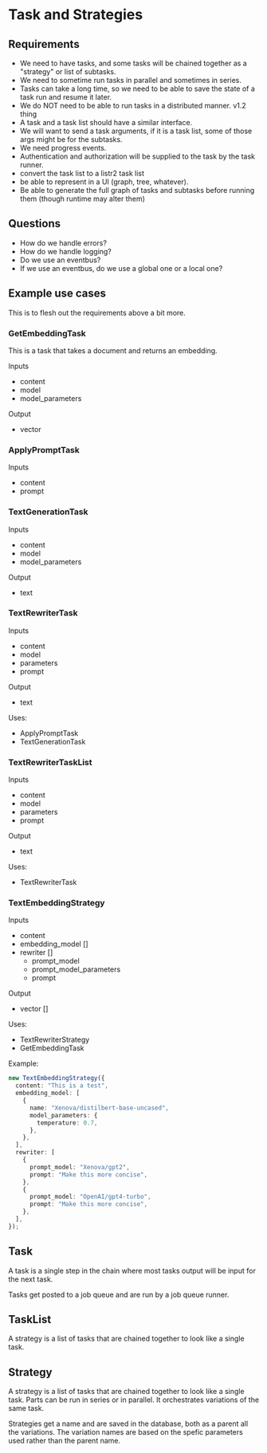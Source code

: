 # Task and Strategies

## Requirements

- We need to have tasks, and some tasks will be chained together as a "strategy" or list of subtasks.
- We need to sometime run tasks in parallel and sometimes in series.
- Tasks can take a long time, so we need to be able to save the state of a task run and resume it later.
- We do NOT need to be able to run tasks in a distributed manner. v1.2 thing
- A task and a task list should have a similar interface.
- We will want to send a task arguments, if it is a task list, some of those args might be for the subtasks.
- We need progress events.
- Authentication and authorization will be supplied to the task by the task runner.
- convert the task list to a listr2 task list
- be able to represent in a UI (graph, tree, whatever).
- Be able to generate the full graph of tasks and subtasks before running them (though runtime may alter them)

## Questions

- How do we handle errors?
- How do we handle logging?
- Do we use an eventbus?
- If we use an eventbus, do we use a global one or a local one?

## Example use cases

This is to flesh out the requirements above a bit more.

### GetEmbeddingTask

This is a task that takes a document and returns an embedding.

Inputs

- content
- model
- model_parameters

Output

- vector

### ApplyPromptTask

Inputs

- content
- prompt

### TextGenerationTask

Inputs

- content
- model
- model_parameters

Output

- text

### TextRewriterTask

Inputs

- content
- model
- parameters
- prompt

Output

- text

Uses:

- ApplyPromptTask
- TextGenerationTask

### TextRewriterTaskList

Inputs

- content
- model
- parameters
- prompt

Output

- text

Uses:

- TextRewriterTask

### TextEmbeddingStrategy

Inputs

- content
- embedding_model []
- rewriter []
  - prompt_model
  - prompt_model_parameters
  - prompt

Output

- vector []

Uses:

- TextRewriterStrategy
- GetEmbeddingTask

Example:

```ts
new TextEmbeddingStrategy({
  content: "This is a test",
  embedding_model: [
    {
      name: "Xenova/distilbert-base-uncased",
      model_parameters: {
        temperature: 0.7,
      },
    },
  ],
  rewriter: [
    {
      prompt_model: "Xenova/gpt2",
      prompt: "Make this more concise",
    },
    {
      prompt_model: "OpenAI/gpt4-turbo",
      prompt: "Make this more concise",
    },
  ],
});
```

## Task

A task is a single step in the chain where most tasks output will be input for the next task.

Tasks get posted to a job queue and are run by a job queue runner.

## TaskList

A strategy is a list of tasks that are chained together to look like a single task.

## Strategy

A strategy is a list of tasks that are chained together to look like a single task. Parts can be run in series or in parallel. It orchestrates variations of the same task.

Strategies get a name and are saved in the database, both as a parent all the variations. The variation names are based on the spefic parameters used rather than the parent name.
